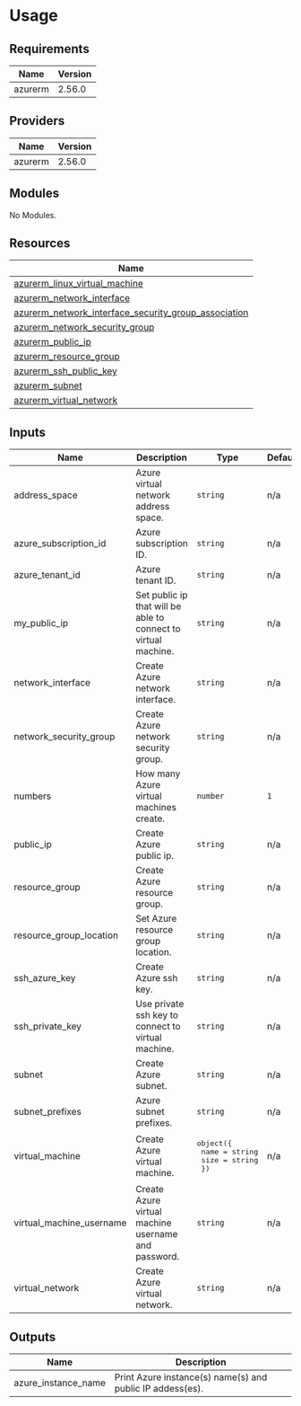 # Usage

<!--- BEGIN_TF_DOCS --->
## Requirements

| Name | Version |
|------|---------|
| azurerm | 2.56.0 |

## Providers

| Name | Version |
|------|---------|
| azurerm | 2.56.0 |

## Modules

No Modules.

## Resources

| Name |
|------|
| [azurerm_linux_virtual_machine](https://registry.terraform.io/providers/hashicorp/azurerm/2.56.0/docs/resources/linux_virtual_machine) |
| [azurerm_network_interface](https://registry.terraform.io/providers/hashicorp/azurerm/2.56.0/docs/resources/network_interface) |
| [azurerm_network_interface_security_group_association](https://registry.terraform.io/providers/hashicorp/azurerm/2.56.0/docs/resources/network_interface_security_group_association) |
| [azurerm_network_security_group](https://registry.terraform.io/providers/hashicorp/azurerm/2.56.0/docs/resources/network_security_group) |
| [azurerm_public_ip](https://registry.terraform.io/providers/hashicorp/azurerm/2.56.0/docs/resources/public_ip) |
| [azurerm_resource_group](https://registry.terraform.io/providers/hashicorp/azurerm/2.56.0/docs/resources/resource_group) |
| [azurerm_ssh_public_key](https://registry.terraform.io/providers/hashicorp/azurerm/2.56.0/docs/resources/ssh_public_key) |
| [azurerm_subnet](https://registry.terraform.io/providers/hashicorp/azurerm/2.56.0/docs/resources/subnet) |
| [azurerm_virtual_network](https://registry.terraform.io/providers/hashicorp/azurerm/2.56.0/docs/resources/virtual_network) |

## Inputs

| Name | Description | Type | Default | Required |
|------|-------------|------|---------|:--------:|
| address\_space | Azure virtual network address space. | `string` | n/a | yes |
| azure\_subscription\_id | Azure subscription ID. | `string` | n/a | yes |
| azure\_tenant\_id | Azure tenant ID. | `string` | n/a | yes |
| my\_public\_ip | Set public ip that will be able to connect to virtual machine. | `string` | n/a | yes |
| network\_interface | Create Azure network interface. | `string` | n/a | yes |
| network\_security\_group | Create Azure network security group. | `string` | n/a | yes |
| numbers | How many Azure virtual machines create. | `number` | `1` | no |
| public\_ip | Create Azure public ip. | `string` | n/a | yes |
| resource\_group | Create Azure resource group. | `string` | n/a | yes |
| resource\_group\_location | Set Azure resource group location. | `string` | n/a | yes |
| ssh\_azure\_key | Create Azure ssh key. | `string` | n/a | yes |
| ssh\_private\_key | Use private ssh key to connect to virtual machine. | `string` | n/a | yes |
| subnet | Create Azure subnet. | `string` | n/a | yes |
| subnet\_prefixes | Azure subnet prefixes. | `string` | n/a | yes |
| virtual\_machine | Create Azure virtual machine. | <pre>object({<br>        name = string<br>        size = string<br>    })</pre> | n/a | yes |
| virtual\_machine\_username | Create Azure virtual machine username and password. | `string` | n/a | yes |
| virtual\_network | Create Azure virtual network. | `string` | n/a | yes |

## Outputs

| Name | Description |
|------|-------------|
| azure\_instance\_name | Print Azure instance(s) name(s) and public IP addess(es). |

<!--- END_TF_DOCS --->

